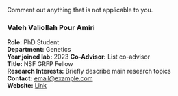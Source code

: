Comment out anything that is not applicable to you.

### Valeh Valiollah Pour Amiri

**Role:** PhD Student  
**Department:** Genetics  
**Year joined lab:** 2023
**Co-Advisor:** List co-advisor  
**Title:** NSF GRFP Fellow  
**Research Interests:** Briefly describe main research topics  
**Contact:** [email@example.com](mailto:email@example.com)  
**Website:** [Link](https://example.com)
